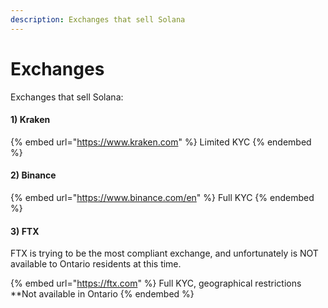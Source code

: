 ```yaml
---
description: Exchanges that sell Solana
---
```


# Exchanges

Exchanges that sell Solana:

#### 1) Kraken

{% embed url="https://www.kraken.com" %}
Limited KYC
{% endembed %}

#### 2) Binance

{% embed url="https://www.binance.com/en" %}
Full KYC
{% endembed %}

#### 3) FTX 

FTX is trying to be the most compliant exchange, and unfortunately is NOT available to Ontario residents at this time.

{% embed url="https://ftx.com" %}
Full KYC, geographical restrictions \*\*Not available in Ontario 
{% endembed %}
